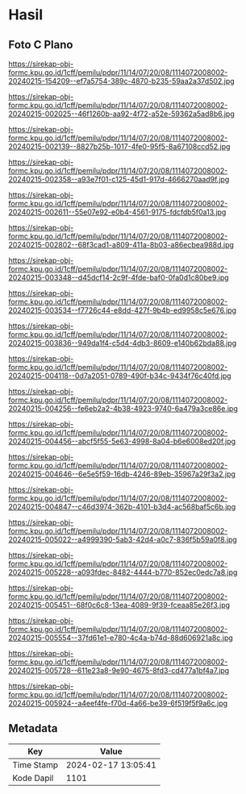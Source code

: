 # Hasil

## Foto C Plano

https://sirekap-obj-formc.kpu.go.id/1cff/pemilu/pdpr/11/14/07/20/08/1114072008002-20240215-154209--ef7a5754-389c-4870-b235-59aa2a37d502.jpg

https://sirekap-obj-formc.kpu.go.id/1cff/pemilu/pdpr/11/14/07/20/08/1114072008002-20240215-002025--46f1260b-aa92-4f72-a52e-59362a5ad8b6.jpg

https://sirekap-obj-formc.kpu.go.id/1cff/pemilu/pdpr/11/14/07/20/08/1114072008002-20240215-002139--8827b25b-1017-4fe0-95f5-8a67108ccd52.jpg

https://sirekap-obj-formc.kpu.go.id/1cff/pemilu/pdpr/11/14/07/20/08/1114072008002-20240215-002358--a93e7f01-c125-45d1-917d-4666270aad9f.jpg

https://sirekap-obj-formc.kpu.go.id/1cff/pemilu/pdpr/11/14/07/20/08/1114072008002-20240215-002611--55e07e92-e0b4-4561-9175-fdcfdb5f0a13.jpg

https://sirekap-obj-formc.kpu.go.id/1cff/pemilu/pdpr/11/14/07/20/08/1114072008002-20240215-002802--68f3cad1-a809-411a-8b03-a86ecbea988d.jpg

https://sirekap-obj-formc.kpu.go.id/1cff/pemilu/pdpr/11/14/07/20/08/1114072008002-20240215-003348--d45dcf14-2c9f-4fde-baf0-0fa0d1c80be9.jpg

https://sirekap-obj-formc.kpu.go.id/1cff/pemilu/pdpr/11/14/07/20/08/1114072008002-20240215-003534--f7726c44-e8dd-427f-9b4b-ed9958c5e676.jpg

https://sirekap-obj-formc.kpu.go.id/1cff/pemilu/pdpr/11/14/07/20/08/1114072008002-20240215-003836--949da1f4-c5d4-4db3-8609-e140b62bda88.jpg

https://sirekap-obj-formc.kpu.go.id/1cff/pemilu/pdpr/11/14/07/20/08/1114072008002-20240215-004118--0d7a2051-0789-490f-b34c-9434f76c40fd.jpg

https://sirekap-obj-formc.kpu.go.id/1cff/pemilu/pdpr/11/14/07/20/08/1114072008002-20240215-004256--fe6eb2a2-4b38-4923-9740-6a479a3ce86e.jpg

https://sirekap-obj-formc.kpu.go.id/1cff/pemilu/pdpr/11/14/07/20/08/1114072008002-20240215-004456--abcf5f55-5e63-4998-8a04-b6e6008ed20f.jpg

https://sirekap-obj-formc.kpu.go.id/1cff/pemilu/pdpr/11/14/07/20/08/1114072008002-20240215-004646--6e5e5f59-16db-4246-89eb-35967a29f3a2.jpg

https://sirekap-obj-formc.kpu.go.id/1cff/pemilu/pdpr/11/14/07/20/08/1114072008002-20240215-004847--c46d3974-362b-4101-b3d4-ac568baf5c6b.jpg

https://sirekap-obj-formc.kpu.go.id/1cff/pemilu/pdpr/11/14/07/20/08/1114072008002-20240215-005022--a4999390-5ab3-42d4-a0c7-836f5b59a0f8.jpg

https://sirekap-obj-formc.kpu.go.id/1cff/pemilu/pdpr/11/14/07/20/08/1114072008002-20240215-005228--a093fdec-8482-4444-b770-852ec0edc7a8.jpg

https://sirekap-obj-formc.kpu.go.id/1cff/pemilu/pdpr/11/14/07/20/08/1114072008002-20240215-005451--68f0c6c8-13ea-4089-9f39-fceaa85e26f3.jpg

https://sirekap-obj-formc.kpu.go.id/1cff/pemilu/pdpr/11/14/07/20/08/1114072008002-20240215-005554--37fd61e1-e780-4c4a-b74d-88d606921a8c.jpg

https://sirekap-obj-formc.kpu.go.id/1cff/pemilu/pdpr/11/14/07/20/08/1114072008002-20240215-005728--611e23a8-9e90-4675-8fd3-cd477a1bf4a7.jpg

https://sirekap-obj-formc.kpu.go.id/1cff/pemilu/pdpr/11/14/07/20/08/1114072008002-20240215-005924--a4eef4fe-f70d-4a66-be39-6f519f5f9a6c.jpg


## Metadata

| Key        | Value               |
| ---------- | ------------------- |
| Time Stamp | 2024-02-17 13:05:41 |
| Kode Dapil | 1101                |



